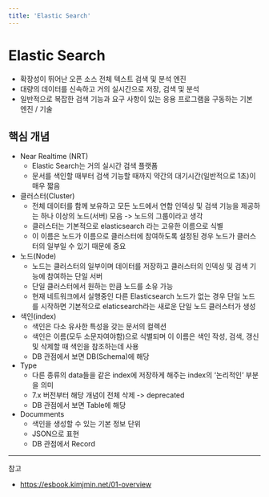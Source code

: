 ```yaml
---
title: 'Elastic Search'
---
```

# Elastic Search
- 확장성이 뛰어난 오픈 소스 전체 텍스트 검색 및 분석 엔진
- 대량의 데이터를 신속하고 거의 실시간으로 저장, 검색 및 분석
- 일반적으로 복잡한 검색 기능과 요구 사항이 있는 응용 프로그램을 구동하는 기본 엔진 / 기술

## 핵심 개념
- Near Realtime (NRT)
    - Elastic Search는 거의 실시간 검색 플랫폼
    - 문서를 색인할 때부터 검색 기능할 때까지 약간의 대기시간(일반적으로 1초)이 매우 짧음
- 클러스터(Cluster)
    - 전체 데이터를 함께 보유하고 모든 노드에서 연합 인덱싱 및 검색 기능을 제공하는 하나 이상의 노드(서버) 모음 -> 노드의 그룹이라고 생각
    - 클러스터는 기본적으로 elasticsearch 라는 고유한 이름으로 식별
    - 이 이름은 노드가 이름으로 클러스터에 참여하도록 설정된 경우 노드가 클러스터의 일부일 수 있기 때문에 중요
- 노드(Node)
    - 노드는 클러스터의 일부이며 데이터를 저장하고 클러스터의 인덱싱 및 검색 기능에 참여하는 단일 서버
    - 단일 클러스터에서 원하는 만큼 노드를 소유 가능
    - 현재 네트워크에서 실행중인 다른 Elasticsearch 노드가 없는 경우 단일 노드를 시작하면 기본적으로 elaticsearch라는 새로운 단일 노드 클러스터가 생성
- 색인(index)
    - 색인은 다소 유사한 특성을 갖는 문서의 컬렉션
    - 색인은 이름(모두 소문자여야함)으로 식별되며 이 이름은 색인 작성, 검색, 갱신 및 삭제할 때 색인을 참조하는데 사용
    - DB 관점에서 보면 DB(Schema)에 해당
- Type
    - 다른 종류의 data들을 같은 index에 저장하게 해주는 index의 ‘논리적인’ 부분을 의미
    - 7.x 버전부터 해당 개념이 전체 삭제 -> deprecated
    - DB 관점에서 보면 Table에 해당
- Documments
    - 색인을 생성할 수 있는 기본 정보 단위
    - JSON으로 표현
    - DB 관점에서 Record

---
참고
- https://esbook.kimjmin.net/01-overview